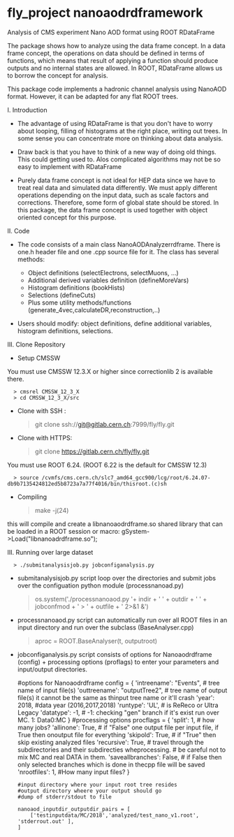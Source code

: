 # fly_project nanoaodrdframework 
Analysis of CMS experiment Nano AOD format using ROOT RDataFrame

The package shows how to analyze using the data frame concept.
In a data frame concept, the operations on data should be defined
in terms of functions, which means that result of applying
a function should produce outputs and no internal states are allowed.
In ROOT, RDataFrame allows us to borrow the concept for analysis.

This package code implements a hadronic channel analysis using NanoAOD format.
However, it can be adapted for any flat ROOT trees.

I. Introduction

- The advantage of using RDataFrame is that you don't have to
worry about looping, filling of histograms at the right place,
writing out trees. In some sense you can concentrate more on
thinking about data analysis.

- Draw back is that you have to think of a new way of doing old things.
This could getting used to. Alos complicated algorithms may not
be so easy to implement with RDataFrame

- Purely data frame concept is not ideal for HEP data since
we have to treat real data and simulated data differently.
We must apply different operations depending on the input data,
   such as scale factors and corrections.
Therefore, some form of global state should be stored. 
In this package, the data frame concept is used together
with object oriented concept for this purpose.


II. Code

- The code consists of a main class NanoAODAnalyzerrdframe. 
There is one.h header file and one .cpp source file for it.
The class has several methods:
    - Object definitions (selectElectrons, selectMuons, ...)
    - Additional derived variables definition (defineMoreVars)
    - Histogram definitions (bookHists)
    - Selections (defineCuts)
    - Plus some utility methods/functions (generate_4vec,calculateDR,reconstruction,..)

- Users should modify: object definitions, define additional variables, histogram definitions, selections.

III. Clone Repository 

  * Setup CMSSW

  You must use CMSSW 12.3.X or higher since correctionlib 2 is available there.

      > cmsrel CMSSW_12_3_X
      > cd CMSSW_12_3_X/src

  * Clone with SSH :
      > git clone ssh://git@gitlab.cern.ch:7999/fly/fly.git

  * Clone with HTTPS:
      > git clone https://gitlab.cern.ch/fly/fly.git

  You must use ROOT 6.24. (ROOT 6.22 is the default for CMSSW 12.3)

      > source /cvmfs/cms.cern.ch/slc7_amd64_gcc900/lcg/root/6.24.07-db9b7135424812ed5b8723a7a77f4016/bin/thisroot.(c)sh

  * Compiling

      > make -j(24)

  this will compile and create a libnanoaodrdframe.so shared library that can be loaded in a ROOT session or macro:  gSystem->Load("libnanoadrdframe.so");


III. Running over large dataset

      > ./submitanalysisjob.py jobconfiganalysis.py

  * submitanalysisjob.py script loop over the directories and submit jobs over the configuation python module (processnanoad.py)
      > os.system('./processnanoaod.py '+ indir + ' ' + outdir + ' ' + jobconfmod  + ' > ' + outfile + ' 2>&1 &')

  * processnanoaod.py script can automatically run over all ROOT files in an input directory and run over the subclass (BaseAnalyser.cpp)
      > aproc = ROOT.BaseAnalyser(t, outputroot)

  * jobconfiganalysis.py script consists of options for Nanoaodrdframe (config) + processing options (proflags) to enter your parameters and input/output directories.

      #options for Nanoaodrdframe
      config = {
        'intreename': "Events",       # tree name of input file(s)
        'outtreename': "outputTree2", # tree name of output file(s) it cannot be the same as thinput tree name or it'll crash
        'year': 2018,                 #data year (2016,2017,2018)
        'runtype': 'UL',              # is ReReco or Ultra Legacy
        'datatype': -1,               # -1: checking "gen" branch if it's exist run over MC. 1: Data0:MC
      }
      #processing options
      procflags = {
        'split': 1,                   # how many jobs?
        'allinone': True,             # if "False" one output file per input file, if True then onoutput file for everything
        'skipold': True,              # if "True" then skip existing analyzed files
        'recursive': True,            # travel through the subdirectories and their subdirecties wheprocessing.
                                      # be careful not to mix   MC and real DATA in them.
        'saveallbranches': False,     # if False then only selected branches which is done in thecpp file will be saved
        'nrootfiles': 1,              #How many input files?
        }

        #input directory where your input root tree resides
        #output directory wheere your output should go
        #dump of stderr/stdout to file

        nanoaod_inputdir_outputdir_pairs = [
            ['testinputdata/MC/2018','analyzed/test_nano_v1.root', 'stderrout.out' ],
        ]

